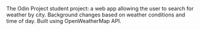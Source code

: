 The Odin Project student project: a web app allowing the user to search for weather by city. Background changes based on weather conditions and time of day.
Built using OpenWeatherMap API.